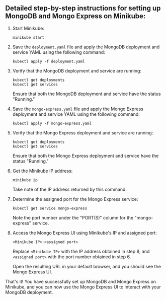 ## Detailed step-by-step instructions for setting up MongoDB and Mongo Express on Minikube:

1. Start Minikube:
    
    ```
    minikube start
    
    ```
    
2. Save the `deployment.yaml` file and apply the MongoDB deployment and service YAML using the following command:
    
    ```
    kubectl apply -f deployment.yaml
    ```
    
3. Verify that the MongoDB deployment and service are running:
    
    ```
    kubectl get deployments
    kubectl get services
    ```
    
    Ensure that both the MongoDB deployment and service have the status "Running."
    
4. Save the `mongo-express.yaml` file and apply the Mongo Express deployment and service YAML using the following command:
    
    ```
    kubectl apply -f mongo-express.yaml
    ```
    
5. Verify that the Mongo Express deployment and service are running:
    
    ```
    kubectl get deployments
    kubectl get services
    ```
    
    Ensure that both the Mongo Express deployment and service have the status "Running."
    
6. Get the Minikube IP address:
    
    ```
    minikube ip
    ```
    
    Take note of the IP address returned by this command.
    
7. Determine the assigned port for the Mongo Express service:
    
    ```
    kubectl get service mongo-express
    ```
    
    Note the port number under the "PORT(S)" column for the "mongo-express" service.
    
8. Access the Mongo Express UI using Minikube's IP and assigned port:
    
    ```
    <Minikube IP>:<assigned port>
    ```
    
    Replace `<Minikube IP>` with the IP address obtained in step 8, and `<assigned port>` with the port number obtained in step 6.
    
    Open the resulting URL in your default browser, and you should see the Mongo Express UI.
    

That's it! You have successfully set up MongoDB and Mongo Express on Minikube, and you can now use the Mongo Express UI to interact with your MongoDB deployment.
